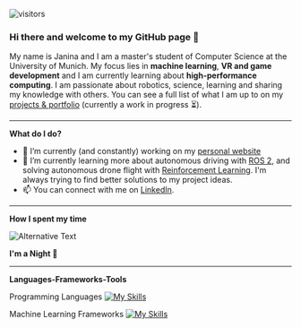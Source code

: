 ![visitors](https://visitor-badge.laobi.icu/badge?page_id=janinamattes.janinamattes)


### Hi there and welcome to my GitHub page 👋
My name is Janina and I am a master's student of Computer Science at the University of Munich. My focus lies in **machine learning**, **VR and game development** and I am currently learning about **high-performance computing**. I am passionate about robotics, science, learning and sharing my knowledge with others. You can see a full list of what I am up to on my [projects & portfolio](https://janinamattes.github.io/#profile) (currently a work in progress ⏳).

---

**What do I do?**

- 🔭 I’m currently (and constantly) working on my [personal website](https://janinamattes.github.io/#profile)
- 🌱 I’m currently learning more about autonomous driving with [ROS 2](https://github.com/munichmotorsport), and solving autonomous drone flight with [Reinforcement Learning](https://github.com/JaninaMattes/Autonomous-Explorer-Drone). I'm always trying to find better solutions to my project ideas.
- 📫 You can connect with me on [LinkedIn](https://www.linkedin.com/in/janina-mattes/). 

---

**How I spent my time**
<!--START_SECTION:waka-->
<img
  src="https://github.com/janinamattes/janinamattes/blob/main/images/stat.svg"
  alt="Alternative Text"
/>
<!--END_SECTION:waka-->

**I'm a Night 🦉**

---

**Languages-Frameworks-Tools**

Programming Languages
[![My Skills](https://skillicons.dev/icons?i=py,java,cpp,c,cs,ts,kotlin,dart,bash&theme=light&perline=3)](https://skillicons.dev)

Machine Learning Frameworks
[![My Skills](https://skillicons.dev/icons?i=pytorch,sklearn,opencv&theme=light)](https://skillicons.dev)

<!--

Web/Mobile App Development Frameworks
[![My Skills](https://skillicons.dev/icons?i=flask,django,angular,nestjs,flutter,postman,spring,firebase&theme=light)](https://skillicons.dev)

Cloud Development
[![My Skills](https://skillicons.dev/icons?i=aws,gcp&theme=light)](https://skillicons.dev)

Database Systems
[![My Skills](https://skillicons.dev/icons?i=mysql,postgres,sqlite,mongodb&theme=light)](https://skillicons.dev)

Containerization
[![My Skills](https://skillicons.dev/icons?i=docker,heroku,kubernetes&theme=light)](https://skillicons.dev)
-->
